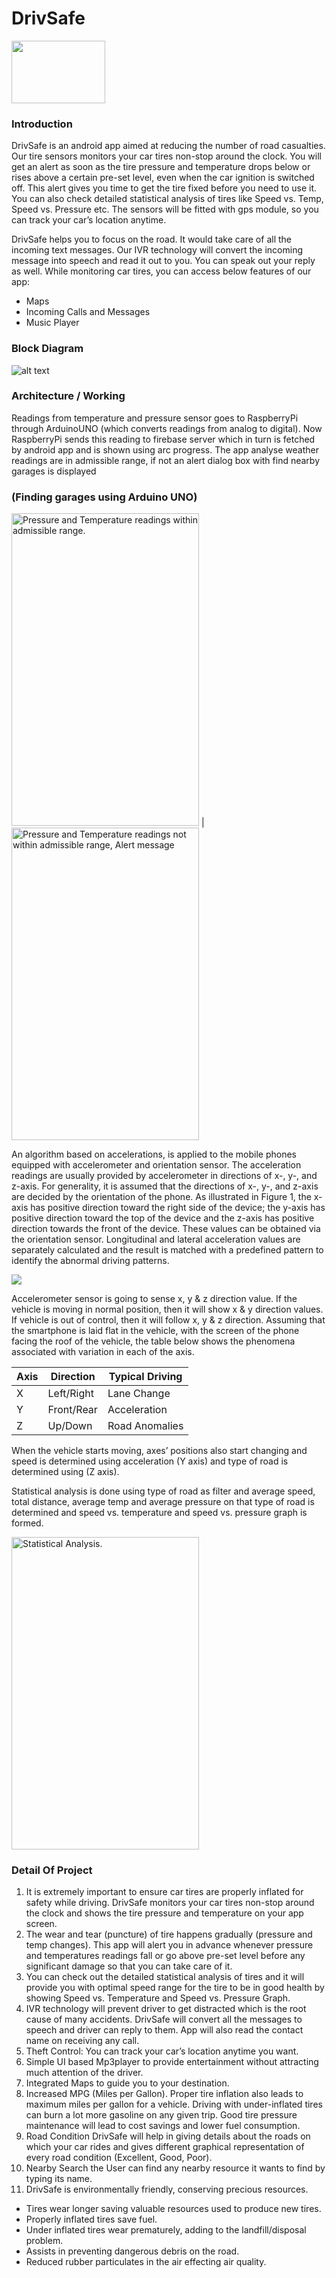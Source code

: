 # DrivSafe
<img src="readme/drivsafe.png" width="150" height="100"/>

### Introduction

DrivSafe is an android app aimed at reducing the number of road casualties. Our tire sensors monitors your car tires non-stop around the clock.  You will get an alert as soon as the tire pressure and temperature drops below or rises above a certain pre-set level, even when the car ignition is switched off. This alert gives you time to get the tire fixed before you need to use it. You can also check detailed statistical analysis of tires like Speed vs. Temp, Speed vs. Pressure etc.
The sensors will be fitted with gps module, so you can track your car’s location anytime.

DrivSafe helps you to focus on the road. It would take care of all the incoming text messages. Our IVR technology will convert the incoming message into speech and read it out to you. You can speak out your reply as well.
While monitoring car tires, you can access below features of our app:

* Maps
* Incoming Calls and Messages
* Music Player
 
### Block Diagram

![alt text](readme/blockdiagram.png)

### Architecture / Working

Readings from temperature and pressure sensor goes to RaspberryPi through ArduinoUNO (which converts readings from analog to digital). Now RaspberryPi sends this reading to firebase server which in turn is fetched by android app and is shown using arc progress. The app analyse weather readings are in admissible range, if not an alert dialog box with find nearby garages is displayed 
### (Finding garages using Arduino UNO)

<img src="readme/screenshot3.png" width="300" height="500" title="Pressure and Temperature readings within admissible range." /> | <img src="readme/health.jpg" width="300" height="500" title="Pressure and Temperature readings not within admissible range, Alert message" />   


An algorithm based on accelerations, is applied to the mobile phones equipped with accelerometer and orientation sensor. The acceleration readings are usually provided by accelerometer in directions of x-, y-, and z-axis. For generality, it is assumed that the directions of x-, y-, and z-axis are decided by the orientation of the phone. As illustrated in Figure 1, the x-axis has positive direction toward the right side of the device; the y-axis has positive direction toward the top of the device and the z-axis has positive direction towards the front of the device. These values can be obtained via the orientation sensor. Longitudinal and lateral acceleration values are separately calculated and the result is matched with a predefined pattern to identify the abnormal driving patterns.

<img src="readme/screenshot7.png" />

Accelerometer sensor is going to sense x, y & z direction value. If the vehicle is moving in normal position, then it will show x & y direction values. If vehicle is out of control, then it will follow x, y & z direction. Assuming that the smartphone is laid flat in the vehicle, with the screen of the phone facing the roof of the vehicle, the table below shows the phenomena associated with variation in each of the axis.

Axis |	Direction |	Typical Driving
--- | --- | ---
X	 | Left/Right	| Lane Change
Y |	Front/Rear |	Acceleration
Z |	Up/Down |	Road Anomalies


When the vehicle starts moving, axes’ positions also start changing and speed is determined using acceleration (Y axis) and type of road is determined using (Z axis).

Statistical analysis is done using type of road as filter and average speed, total distance, average temp and average pressure on that type of road is determined and speed vs. temperature and speed vs. pressure graph is formed.

<img src="readme/screenshot4.png" width="300" height="500" title="Statistical Analysis." />

### Detail Of Project

1. It is extremely important to ensure car tires are properly inflated for safety while driving. DrivSafe monitors your car tires non-stop around the clock and shows the tire pressure and temperature on your app screen.
2. The wear and tear (puncture) of tire happens gradually (pressure and temp changes). This app will alert you in advance whenever pressure and temperatures readings fall or go above pre-set level before any significant damage so that you can take care of it.
3. You can check out the detailed statistical analysis of tires and it will provide you with optimal speed range for the tire to be in good health by showing Speed vs. Temperature and Speed vs. Pressure Graph.
4. IVR technology will prevent driver to get distracted which is the root cause of many accidents. DrivSafe will convert all the messages to speech and driver can reply to them. App will also read the contact name on receiving any call.
5. Theft Control: You can track your car’s location anytime you want.
6. Simple UI based Mp3player to provide entertainment without attracting much attention of the driver.
7. Integrated Maps to guide you to your destination.
8. Increased MPG (Miles per Gallon). Proper tire inflation also leads to maximum miles per gallon for a vehicle. Driving with under-inflated tires can burn a lot more gasoline on any given trip. Good tire pressure maintenance will lead to cost savings and lower fuel consumption.
9. Road Condition DrivSafe will help in giving details about the roads on which your car rides and gives different graphical representation of every road condition (Excellent, Good, Poor).
10. Nearby Search the User can find any nearby resource it wants to find by typing its name.
11. DrivSafe is environmentally friendly, conserving precious resources.
- Tires wear longer saving valuable resources used to produce new tires.
- Properly inflated tires save fuel.
- Under inflated tires wear prematurely, adding to the landfill/disposal problem. 
- Assists in preventing dangerous debris on the road.
- Reduced rubber particulates in the air effecting air quality.




